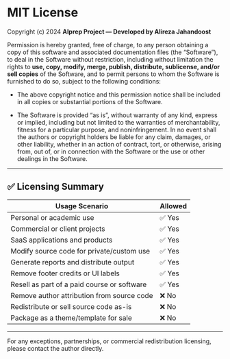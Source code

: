 # MIT License

Copyright (c) 2024
**AIprep Project — Developed by Alireza Jahandoost**

Permission is hereby granted, free of charge, to any person obtaining a copy of this software and associated documentation files (the “Software”), to deal in the Software without restriction, including without limitation the rights to **use, copy, modify, merge, publish, distribute, sublicense, and/or sell copies** of the Software, and to permit persons to whom the Software is furnished to do so, subject to the following conditions:

* The above copyright notice and this permission notice shall be included in all copies or substantial portions of the Software.

* The Software is provided “as is”, without warranty of any kind, express or implied, including but not limited to the warranties of merchantability, fitness for a particular purpose, and noninfringement. In no event shall the authors or copyright holders be liable for any claim, damages, or other liability, whether in an action of contract, tort, or otherwise, arising from, out of, or in connection with the Software or the use or other dealings in the Software.

---

## ✅ Licensing Summary

| Usage Scenario                              | Allowed |
| ------------------------------------------- | ------- |
| Personal or academic use                    | ✅ Yes   |
| Commercial or client projects               | ✅ Yes   |
| SaaS applications and products              | ✅ Yes   |
| Modify source code for private/custom use   | ✅ Yes   |
| Generate reports and distribute output      | ✅ Yes   |
| Remove footer credits or UI labels          | ✅ Yes   |
| Resell as part of a paid course or software | ✅ Yes   |
| Remove author attribution from source code  | ❌ No    |
| Redistribute or sell source code as-is      | ❌ No    |
| Package as a theme/template for sale        | ❌ No    |

---

For any exceptions, partnerships, or commercial redistribution licensing, please contact the author directly.
